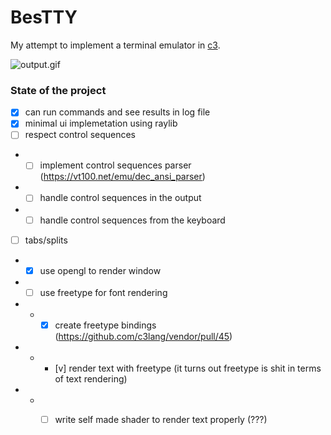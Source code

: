 # BesTTY

My attempt to implement a terminal emulator in [c3](https://c3-lang.org).

![output.gif](/showcase/output.gif)

### State of the project

- [x] can run commands and see results in log file
- [x] minimal ui implemetation using raylib
- [ ] respect control sequences
- - [ ] implement control sequences parser (https://vt100.net/emu/dec_ansi_parser)
- - [ ] handle control sequences in the output
- - [ ] handle control sequences from the keyboard
- [ ] tabs/splits
- - [x] use opengl to render window
- - [ ] use freetype for font rendering
- - - [x] create freetype bindings (https://github.com/c3lang/vendor/pull/45)
- - - [v] render text with freetype (it turns out freetype is shit in terms of text rendering)
- - - [ ] write self made shader to render text properly (???)

